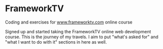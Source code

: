 # FrameworkTV
Coding and exercises for www.frameworktv.com online course

Signed up and started taking the FrameworkTV online web development course. This is the journey of my travels. I aim to put "what's asked for" and "what I want to do with it" sections in here as well.
